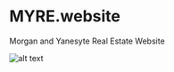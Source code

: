 # MYRE.website
Morgan and Yanesyte Real Estate Website <br>


![alt text](https://c.tenor.com/GfSX-u7VGM4AAAAC/coding.gif)
